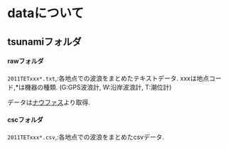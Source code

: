 # dataについて
## tsunamiフォルダ
#### rawフォルダ
`2011TETxxx*.txt`,:各地点での波浪をまとめたテキストデータ.
xxxは地点コード,*は機器の種類.
(G:GPS波浪計, W:沿岸波浪計, T:潮位計)

データは[ナウファス](https://nowphas.mlit.go.jp/pastdata/#contents3)より取得.

#### cscフォルダ
`2011TETxxx*.csv`,:各地点での波浪をまとめたcsvデータ.
